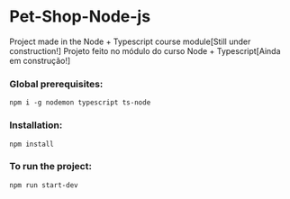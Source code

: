 # Pet-Shop-Node-js
Project made in the Node + Typescript course module[Still under construction!]
Projeto feito no módulo do curso Node + Typescript[Ainda em construção!]

### Global prerequisites:
`npm i -g nodemon typescript ts-node`

### Installation:
`npm install`

### To run the project:
`npm run start-dev`